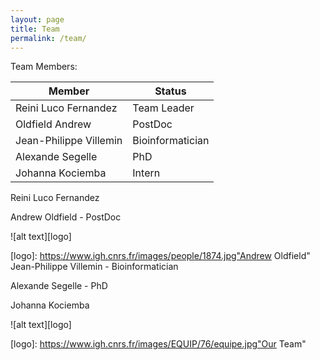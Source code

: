 ```yaml
---
layout: page
title: Team
permalink: /team/
---
```


Team Members: 


Member | Status
------------ | -------------
Reini Luco Fernandez | Team Leader
Oldfield Andrew | PostDoc
Jean-Philippe Villemin | Bioinformatician
Alexande Segelle | PhD
Johanna Kociemba | Intern

Reini Luco Fernandez

Andrew Oldfield - PostDoc

![alt text][logo]

[logo]: https://www.igh.cnrs.fr/images/people/1874.jpg"Andrew Oldfield"
Jean-Philippe Villemin - Bioinformatician

Alexande Segelle - PhD

Johanna Kociemba

![alt text][logo]

[logo]: https://www.igh.cnrs.fr/images/EQUIP/76/equipe.jpg"Our Team"

